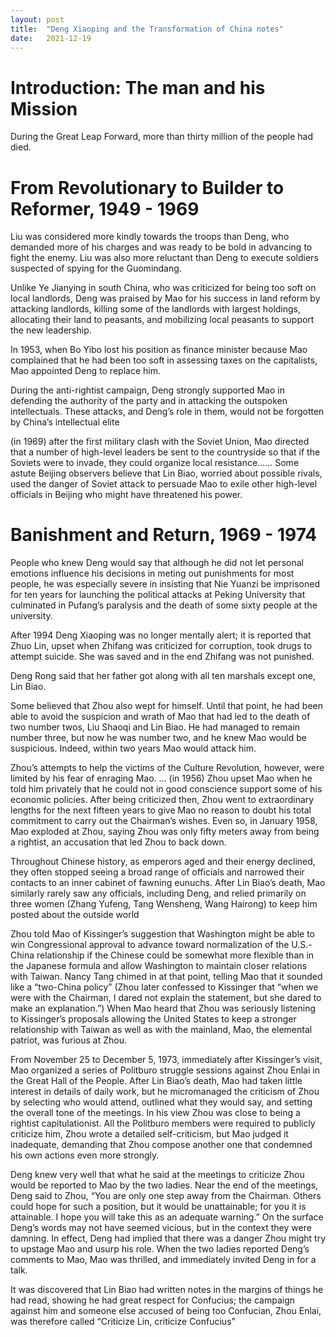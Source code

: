 ```yaml
---
layout:	post
title:	"Deng Xiaoping and the Transformation of China notes"
date:	2021-12-19
---
```


# Introduction: The man and his Mission

During the Great Leap Forward, more than thirty million of the people had died.

# From Revolutionary to Builder to Reformer, 1949 - 1969

Liu was considered more kindly towards the troops than Deng, who demanded more of his charges and was ready to be bold in advancing to fight the enemy. Liu was also more reluctant than Deng to execute soldiers suspected of spying for the Guomindang.

Unlike Ye Jianying in south China, who was criticized for being too soft on local landlords, Deng was praised by Mao for his success in land reform by attacking landlords, killing some of the landlords with largest holdings, allocating their land to peasants, and mobilizing local peasants to support the new leadership.

In 1953, when Bo Yibo lost his position as finance minister because Mao complained that he had been too soft in assessing taxes on the capitalists, Mao appointed Deng to replace him.

During the anti-rightist campaign, Deng strongly supported Mao in defending the authority of the party and in attacking the outspoken intellectuals. These attacks, and Deng’s role in them, would not be forgotten by China’s intellectual elite

(in 1969) after the first military clash with the Soviet Union, Mao directed that a number of high-level leaders be sent to the countryside so that if the Soviets were to invade, they could organize local resistance…… Some astute Beijing observers believe that Lin Biao, worried about possible rivals, used the danger of Soviet attack to persuade Mao to exile other high-level officials in Beijing who might have threatened his power. 

# Banishment and Return, 1969 - 1974

People who knew Deng would say that although he did not let personal emotions influence his decisions in meting out punishments for most people, he was especially severe in insisting that Nie Yuanzi be imprisoned for ten years for launching the political attacks at Peking University that culminated in Pufang’s paralysis and the death of some sixty people at the university. 

After 1994 Deng Xiaoping was no longer mentally alert; it is reported that Zhuo Lin, upset when Zhifang was criticized for corruption, took drugs to attempt suicide. She was saved and in the end Zhifang was not punished. 

Deng Rong said that her father got along with all ten marshals except one, Lin Biao.

Some believed that Zhou also wept for himself. Until that point, he had been able to avoid the suspicion and wrath of Mao that had led to the death of two number twos, Liu Shaoqi and Lin Biao. He had managed to remain number three, but now he was number two, and he knew Mao would be suspicious. Indeed, within two years Mao would attack him. 

Zhou’s attempts to help the victims of the Culture Revolution, however, were limited by his fear of enraging Mao. … (in 1956) Zhou upset Mao when he told him privately that he could not in good conscience support some of his economic policies. After being criticized then, Zhou went to extraordinary lengths for the next fifteen years to give Mao no reason to doubt his total commitment to carry out the Chairman’s wishes. Even so, in January 1958, Mao exploded at Zhou, saying Zhou was only fifty meters away from being a rightist, an accusation that led Zhou to back down.

Throughout Chinese history, as emperors aged and their energy declined, they often stopped seeing a broad range of officials and narrowed their contacts to an inner cabinet of fawning eunuchs. After Lin Biao’s death, Mao similarly rarely saw any officials, including Deng, and relied primarily on three women (Zhang Yufeng, Tang Wensheng, Wang Hairong) to keep him posted about the outside world 

Zhou told Mao of Kissinger’s suggestion that Washington might be able to win Congressional approval to advance toward normalization of the U.S.-China relationship if the Chinese could be somewhat more flexible than in the Japanese formula and allow Washington to maintain closer relations with Taiwan. Nancy Tang chimed in at that point, telling Mao that it sounded like a “two-China policy” (Zhou later confessed to Kissinger that “when we were with the Chairman, I dared not explain the statement, but she dared to make an explanation.”) When Mao heard that Zhou was seriously listening to Kissinger’s proposals allowing the United States to keep a stronger relationship with Taiwan as well as with the mainland, Mao, the elemental patriot, was furious at Zhou.

From November 25 to December 5, 1973, immediately after Kissinger’s visit, Mao organized a series of Politburo struggle sessions against Zhou Enlai in the Great Hall of the People. After Lin Biao’s death, Mao had taken little interest in details of daily work, but he micromanaged the criticism of Zhou by selecting who would attend, outlined what they would say, and setting the overall tone of the meetings. In his view Zhou was close to being a rightist capitulationist. All the Politburo members were required to publicly criticize him, Zhou wrote a detailed self-criticism, but Mao judged it inadequate, demanding that Zhou compose another one that condemned his own actions even more strongly.

Deng knew very well that what he said at the meetings to criticize Zhou would be reported to Mao by the two ladies. Near the end of the meetings, Deng said to Zhou, “You are only one step away from the Chairman. Others could hope for such a position, but it would be unattainable; for you it is attainable. I hope you will take this as an adequate warning.” On the surface Deng’s words may not have seemed vicious, but in the context they were damning. In effect, Deng had implied that there was a danger Zhou might try to upstage Mao and usurp his role. When the two ladies reported Deng’s comments to Mao, Mao was thrilled, and immediately invited Deng in for a talk.

It was discovered that Lin Biao had written notes in the margins of things he had read, showing he had great respect for Confucius; the campaign against him and someone else accused of being too Confucian, Zhou Enlai, was therefore called “Criticize Lin, criticize Confucius”

